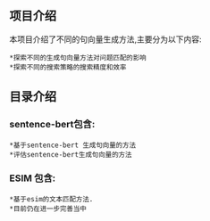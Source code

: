 ## 项目介绍
本项目介绍了不同的句向量生成方法,主要分为以下内容:

	*探索不同的生成句向量方法对问题匹配的影响
	*探索不同的搜索策略的搜索精度和效率
## 目录介绍

### sentence-bert包含:
	*基于sentence-bert 生成句向量的方法
	*评估sentence-bert生成句向量的方法
### ESIM 包含:
	*基于esim的文本匹配方法.
	*目前仍在进一步完善当中

